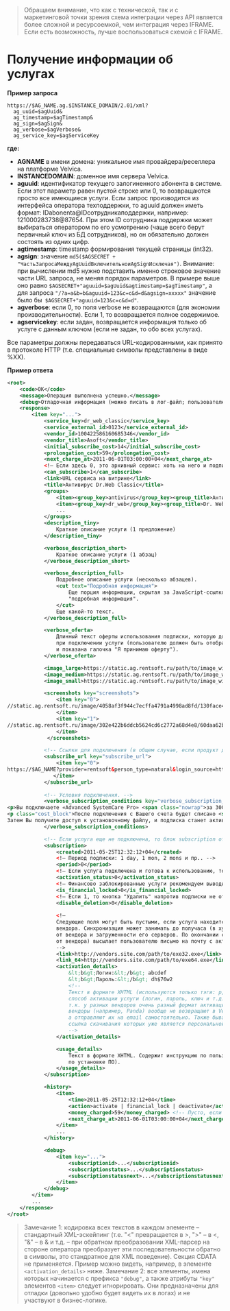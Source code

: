 <!-- TITLE: XML API -->
<!-- SUBTITLE: Данное API позволяет реализовать страницу управления услугами подписки в Личном кабинете провайдера/реселлера, а также добавить услуги Velvica в список уже имеющихся у провайдера услуг. -->

> Обращаем внимание, что как с технической, так и с маркетинговой точки зрения схема интеграции через API является более сложной и ресурсоемкой, чем интеграция через IFRAME. Если есть возможность, лучше воспользоваться схемой с IFRAME. 

# Получение информации об услугах
**Пример запроса**

```text
https://$AG_NAME.ag.$INSTANCE_DOMAIN/2.01/xml?
  ag_uuid=$agUuid&
  ag_timestamp=$agTimestamp&
  ag_sign=$agSign&
  ag_verbose=$agVerbose&
  ag_service_key=$agServiceKey
```
**где:**
* **AGNAME** в имени домена: уникальное имя провайдера/реселлера на платформе Velvica.
* **INSTANCEDOMAIN**: доменное имя сервера Velvica.
* **aguuid**: идентификатор текущего залогиненного абонента в системе. Если этот параметр равен пустой строке или 0, то возвращаются просто все имеющиеся услуги. Если запрос производится из интерфейса оператора техподдержки, то aguuid должен иметь формат: IDabonenta@IDсотрудникаподдержки, например: 121000283738@87654. При этом ID сотрудника поддержки может выбираться оператором по его усмотрению (чаще всего берут первичный ключ из БД сотрудников), но он обязательно должен состоять из одних цифр.
* **agtimestamp**: timestamp формирования текущей страницы (int32).
* **agsign**: значение `md5($AGSECRET + "ЧастьЗапросаМеждуAgUuidВключительноиAgSignИсключая")`. Внимание: при вычислении md5 нужно подставить именно строковое значение части URL запроса, не меняя порядок параметров. В примере выше оно равно `$AGSECRET+"aguuid=$agUuid&agtimestamp=$agTimestamp"`, а для запроса `"/?a=a&b=b&aguuid=123&c=c&d=d&agsign=xxxxx"` значение было бы` $AGSECRET+"aguuid=123&c=c&d=d"`.
* **agverbose**: если 0, то поля verbose не возвращаются (для экономии производительности). Если 1, то возвращается полное содержимое.
* **agservicekey**: если задан, возвращается информация только об услуге с данным ключом (если не задан, то обо всех услугах).

Все параметры должны передаваться URL-кодированными, как принято в протоколе HTTP (т.е. специальные символы представлены в виде %XX).

**Пример ответа**

```xml
<root>
    <code>OK</code>
    <message>Операция выполнена успешно.</message>
    <debug>Отладочная информация (можно писать в лог-файл; пользователю не показывается).</debug>
    <response>
        <item key="...">
            <service_key>dr_web_classic</service_key>
            <service_external_id>0123</service_external_id>
            <vendor_id>100422586160685346</vendor_id>
            <vendor_title>Asoft</vendor_title>
            <initial_subscribe_cost>14</initial_subscribe_cost>
            <prolongation_cost>59</prolongation_cost>
            <next_charge_at>2011-06-01T03:00:00+04</next_charge_at>
            <!— Если здесь 0, это архивный сервис: хоть на него и подписан текущий юзер, но новые подписки оформлять на него уже нельзя. -->
            <can_subscribe>1</can_subscribe>
            <link>URL сервиса на витрине</link>
            <title>Антивирус Dr.Web Classic</title>
            <groups>
                <item><group_key>antivirus</group_key><group_title>Антивирусы</group_title></item>
                <item><group_key>dr_web</group_key><group_title>Dr. Web</group_title></item>
                ...
            </groups>
            <description_tiny>
                Краткое описание услуги (1 предложение)
            </description_tiny>

            <verbose_description_short>
                Краткое описание услуги (1 абзац)
            </verbose_description_short>

            <verbose_description_full>
                Подробное описание услуги (несколько абзацев).
                <cut text="Подробная информация">
                    Еще порция информации, скрытая за JavaScript-ссылкой 
                    "подробная информация".
                </cut>
                Еще какой-то текст.
            </verbose_description_full>

            <verbose_oferta>
                Длинный текст оферты использования подписки, которую должен принять пользователь 
                при подключении услуги (пользователю должен быть отображен текст оферты
                и показана галочка "Я принимаю оферту").
            </verbose_oferta>

            <image_large>https://static.ag.rentsoft.ru/path/to/image_width_240</image_large>
            <image_medium>https://static.ag.rentsoft.ru/path/to/image_width_160</image_medium>
            <image_small>https://static.ag.rentsoft.ru/path/to/image_width_60</image_small>

            <screenshots key="screenshots">
                <item key="0">
//static.ag.rentsoft.ru/image/4058af3f944c7ecffa4791a4998ad8fd/130face4108b34a5fee7d7f87f66a401/estMsU1MKUvMS05NiS_uLC5JzU1OLEqNL4hPSUozMjY1Too3NTY0sTBMTbEwSU4xUSu3NTcwUMuwNVBL/SrdNAwMA/
                </item>
                <item key="1">
//static.ag.rentsoft.ru/image/302e422b6ddcb5624cd6c2772a68d4e8/60daa62b0c05816c29cb236c0f8be532/estMsU1MKUvMS05NiS_uLC5JzU1OLEqNL4hPSUozMjY1Too3NTY0sTBMT                
                </item>
             </screenshots>

            <!-- Ссылки для подключения (в общем случае, если продукт доступен в нескольких каналах продаж) -->
            <subscribe_url key="subscribe_url">
                <item key="0">
https://$AG_NAME?provider=rentsoft&person_type=natural&login_source=http%3A%2F%2Farendapo.idport.kz%2F&rs_uri=%2Faction%2Fsubscribe%2Fadvanced_systemcare_pro_kzt%3FSID%3D--SID--%3Ffrom%3Dbuy_button%3Fsettings_val%255Brs_agreed%255D%3D1
               </item>
            </subscribe_url>
             
            <!-- Условия подключения. -->
            <verbose_subscription_conditions key="verbose_subscription_conditions">
<p>Вы подключаете «Advanced SystemCare Pro» <span class="nowrap">за 300 тенге/мес</span>. </p>
<p class="cost_block">После подключения с Вашего счета будет списано <strong class="nowrap">300 тенге</strong>. 
Затем Вы получите доступ к установочному файлу, и подписка станет активной.</p>
            </verbose_subscription_conditions>

            <!-- Если услуга еще не подключена, то блок subscription отсутствует. -->
            <subscription>
                <created>2011-05-25T12:32:12+04</created>
                <!— Период подписки: 1 day, 1 mon, 2 mons и пр.. -->
                <period>0</period>
                <!— Если услуга подключена и готова к использованию, то ‘done’, в противном случае - ‘pending’. -->
                <activation_status>0</activation_status>
                <!— Финансово заблокированные услуги рекомендуем выводить наряду с активными, но красным цветом. -->
                <is_financial_locked>0</is_financial_locked>
                <!— Если 1, то кнопка "Удалить" напротив подписки не отображается (например, для случая тарифа "интернет+антивирус"). -->
                <disable_deletion>0</disable_deletion>
 
                <!—
                Следующие поля могут быть пустыми, если услуга находится в процессе синхронизации на сайте
                вендора. Синхронизация может занимать до получаса (в худших случаях), это зависит только
                от вендора и загруженности его серверов. По окончании синхронизации Velvica (или вендор – зависит
                от вендора) высылает пользователю письмо на почту с активационными данными.
                -->
                <link>http://vendors.site.com/path/to/exe32.exe</link>
                <link_64>http://vendors.site.com/path/to/exe64.exe</link_64>
                <activation_details>
                    &lt;b&gt;Логин:&lt;/b&gt; abcdef
                    &lt;b&gt;Пароль:&lt;/b&gt; dh$76w2
                    <!-- 
                    Текст в формате XHTML (используются только тэги: p, b, i, br). Определяет 
                    способ активации услуги (логин, пароль, ключ и т.д.). Заранее формат неизвестен, 
                    т.к. у разных вендоров очень разный формат активационных данных. Некоторые
                    вендоры (например, Panda) вообще не возвращают в Velvica активационные данные,
                    а отправляют их на email самостоятельно. Также бывают и "предактивированные" дистрибутивы,
                    ссылка скачивания которых уже является персональной для пользователя.
                    -->
                </activation_details>

                <usage_details>
                    Текст в формате XHTML. Содержит инструкцию по пользованию услугой (например, 
                    по установке ПО).
                </usage_details>       
            </subscription>

            <history>
                <item>
                    <time>2011-05-25T12:32:12+04</time>
                    <action>activate | financial_lock | deactivate</action>
                    <money_charged>59</money_charged> <!-- Пусто, если action != activate. -->
                    <next_charge_at>2011-06-01T03:00:00+04</next_charge_at> <!-- Пусто, если action != activate. -->
                </item>
                ...
            </history>

            <debug>
                <item key="...">
                    <subscriptionid>...</subscriptionid>
                    <subscriptionstatus>...</subscriptionstatus>
                    <subscriptionstatusnext>...</subscriptionstatusnext>
                </item>
            </debug>
        </item>
        ...
    </response>
</root>
```

> Замечание 1: кодировка всех текстов в каждом элементе – стандартный XML-эскейпинг (т.е. "<" превращается в &gt;, ">" – в &lt;, "&" – в &amp; и т.д. – при обратном преобразовании XML-парсер на стороне оператора преобразует эти последовательности обратно в символы, это стандратное для XML поведение). Секция CDATA не применяется. Пример можно видеть, например, в элементе `<activation_details>` ниже.
> Замечание 2: все элементы, имена которых начинается с префикса `"debug"`, а также атрибуты `"key"` элементов `<item>` следует игнорировать. Они предназначены для отладки (довольно удобно будет видеть их в логах) и не участвуют в бизнес-логике. 

 

